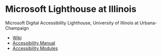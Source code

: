 # Microsoft Lighthouse at Illinois

Microsoft Digital Accessibility Lighthouse, University of Illinois at Urbana-Champaign

* [Wiki](https://github.com/tdy/Microsoft-Lighthouse-at-Illinois/wiki)
* [Accessibility Manual](https://github.com/tdy/Microsoft-Lighthouse-at-Illinois/wiki/Lighthouse-Accessibility-Manual)
* [Accessibility Modules](https://github.com/tdy/Microsoft-Lighthouse-at-Illinois/wiki/Lighthouse-Accessibility-Modules)
